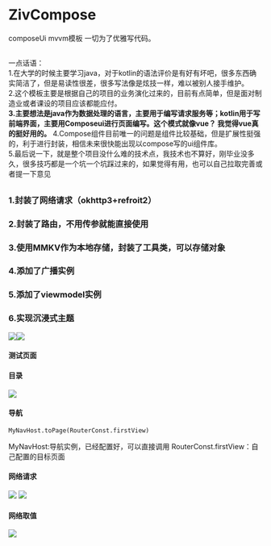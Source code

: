 # ZivCompose
composeUi mvvm模板 一切为了优雅写代码。 
##  ##
一点话语：  
1.在大学的时候主要学习java，对于kotlin的语法评价是有好有坏吧，很多东西确实简洁了，但是易读性很差，很多写法像是炫技一样，难以被别人接手维护。  
2.这个模板主要是根据自己的项目的业务演化过来的，目前有点简单，但是面对制造业或者课设的项目应该都能应付。  
**3.主要想法是java作为数据处理的语言，主要用于编写请求服务等；kotlin用于写前端界面，主要用Composeui进行页面编写。这个模式就像vue？ 我觉得vue真的挺好用的。**
4.Compose组件目前唯一的问题是组件比较基础，但是扩展性挺强的，利于进行封装，相信未来很快能出现以compose写的ui组件库。  
5.最后说一下，就是整个项目没什么难的技术点，我技术也不算好，刚毕业没多久，很多技巧都是一个坑一个坑踩过来的，如果觉得有用，也可以自己拉取完善或者提一下意见

##  ##
### 1.封装了网络请求（okhttp3+refroit2） ###
### 2.封装了路由，不用传参就能直接使用 ###
### 3.使用MMKV作为本地存储，封装了工具类，可以存储对象 ###
### 4.添加了广播实例 ###
### 5.添加了viewmodel实例 ###
### 6.实现沉浸式主题 ###
![](Screenshot_20221019_001704.png)![](Screenshot_20221019_001718.png)
#### 测试页面 ####
#### 目录 ####
![](目录.png)
#### 导航 ####
    MyNavHost.toPage(RouterConst.firstView)
MyNavHost:导航实例，已经配置好，可以直接调用
RouterConst.firstView：自己配置的目标页面
#### 网络请求 ####
![](1666109386053.jpg)
![](1666109417652.jpg)
#### 网络取值 ####
![](1666109442362.jpg)

